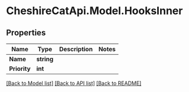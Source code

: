# CheshireCatApi.Model.HooksInner

## Properties

Name | Type | Description | Notes
------------ | ------------- | ------------- | -------------
**Name** | **string** |  | 
**Priority** | **int** |  | 

[[Back to Model list]](../README.md#documentation-for-models) [[Back to API list]](../README.md#documentation-for-api-endpoints) [[Back to README]](../README.md)

